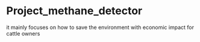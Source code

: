 # Project_methane_detector
it mainly focuses on how to save the environment with economic impact for cattle owners 
